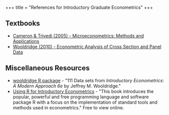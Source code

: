 +++
title = "References for Introductory Graduate Econometrics"
+++

## Textbooks
* [Cameron & Trivedi (2005) - Microeconometrics: Methods and Applications](https://books.google.co.uk/books?id=Zf0gCwxC9ocC&lpg=PP1&dq=cameron%20and%20trivedi&pg=PP1#v=onepage&q=cameron%20and%20trivedi&f=false) 
* [Wooldridge (2010) - Econometric Analysis of Cross Section and Panel Data](https://books.google.co.uk/books?id=yov6AQAAQBAJ&lpg=PP1&dq=wooldridge%20panel%20econometrics&pg=PR3#v=onepage&q=wooldridge%20panel%20econometrics&f=false)


## Miscellaneous Resources
* [wooldridge R package](https://cran.r-project.org/web/packages/wooldridge/index.html) - "111 Data sets from *Introductory Econometrics: A Modern Approach 6e* by Jeffrey M. Wooldridge."
* [Using R for Introductory Econometrics](http://urfie.net/) - "This book introduces the popular, powerful and free programming language and software package R with a focus on the implementation of standard tools and methods used in econometrics." Free to view online.

